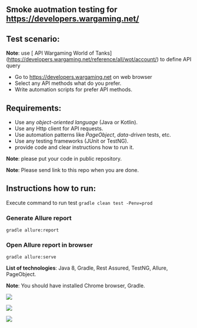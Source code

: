 ## Smoke auotmation testing for https://developers.wargaming.net/

## Test scenario:
**Note**: use [ API Wargaming World of Tanks] (https://developers.wargaming.net/reference/all/wot/account/) to define API query
- Go to https://developers.wargaming.net on web browser
- Select any API methods what do you prefer.
- Write automation scripts for prefer API methods. 
    
## Requirements:
- Use any *object-oriented language* (Java or Kotlin).
- Use any Http client for API requests.
- Use automation patterns like *PageObject*, *data-driven* tests, etc.
- Use any testing frameworks (JUnit or TestNG). 
- provide code and clear instructions how to run it.

**Note**: please put your code in public repository.

**Note**: Please send link to this repo when you are done.

## Instructions how to run:
Execute command 
to run test ```gradle clean test -Penv=prod```

### Generate Allure report 

```gradle allure:report```

### Open Allure report in browser

```gradle allure:serve```

**List of technologies**: Java 8, Gradle, Rest Assured, TestNG, Allure, PageObject.

**Note**: You should have installed Chrome browser, Gradle.


![](https://c.radikal.ru/c35/1908/0e/66f58a0f94c9.png)

![](https://a.radikal.ru/a19/1908/a8/b7e80ebfa8c2.png)

![](https://d.radikal.ru/d23/1908/68/5aee33e1c0cd.png)



